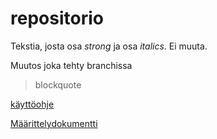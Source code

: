 # repositorio

Tekstia, josta osa *strong* ja osa _italics_. Ei muuta.

Muutos joka tehty branchissa

> blockquote

[käyttöohje](https://github.com/mluukkai-cs/otm2016-viikko5/blob/master/dokumentointi/kaytto-ohje.md)

[Määrittelydokumentti](https://github.com/mluukkai-cs/otm2016-viikko5/blob/master/dokumentointi/maarittely.md)
